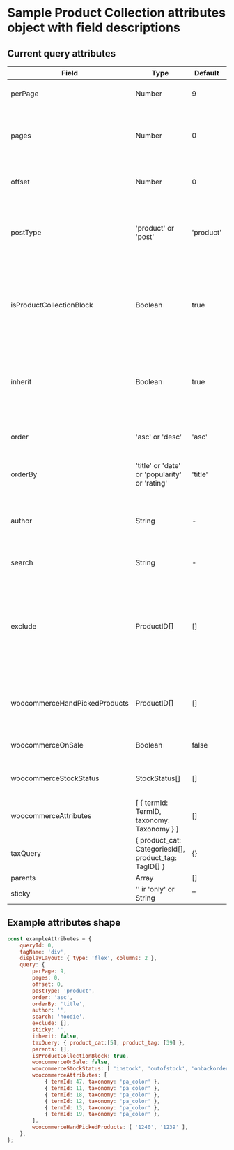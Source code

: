 # Sample Product Collection attributes object with field descriptions

## Current query attributes

| Field                         | Type                                                  | Default  | Description                                                                                                                                  |
| ----------------------------- | ----------------------------------------------------- | -------- | -------------------------------------------------------------------------------------------------------------------------------------------- |
| perPage                       | Number                                                | 9        | Number of products per page                                                                                                                  |
| pages                         | Number                                                | 0        | Total number of pages Product Collection should allow to browse                                                                              |
| offset                        | Number                                                | 0        | Offset of products when starting pagination                                                                                                  |
| postType                      | 'product' or 'post'                                   | 'product'| The type of posts to fetch. It's 'product' by default and it's very unlikely to change that                                                  |
| isProductCollectionBlock      | Boolean                                               | true     | Specifies that the query is from Product Collection block. There's no case in which it should be changed                                     |
| inherit                       | Boolean                                               | true     | Define it the query should inherit from template query or not. If yes, all the other filters are ignored                                     |
| order                         | 'asc' or 'desc'                                       | 'asc'    | Determines if the order is ascending or descending                                                                                           |
| orderBy                       | 'title' or 'date' or 'popularity' or 'rating'         | 'title'  | Allows to choose the ordering from presets                                                                                                   |
| author                        | String                                                | -        | To be removed. Filter products by the author of the product (post)                                                                           |
| search                        | String                                                | -        | Filter the products by keyword                                                                                                              |
| exclude                       | ProductID[]                                           | []       | Specified products won't be displayed as results even if they match other filters. There's no UI representation of this filter at the moment |
| woocommerceHandPickedProducts | ProductID[]                                           | []       | Array of products. The whole filtering will be applied only to this set of products                                                          |
| woocommerceOnSale             | Boolean                                               | false    | If true, display only products on sale                                                                                                       |
| woocommerceStockStatus        | StockStatus[]                                         | []       | Display products from specific stock statuses                                                                                                |
| woocommerceAttributes         | [ { termId: TermID, taxonomy: Taxonomy } ]            | []       | Display products with specific attributes                                                                                                    |
| taxQuery                      | { product_cat: CategoriesId[], product_tag: TagID[] } | {}       | Filter products from specific categories and/or tags                                                                                         |
| parents                       | Array                                                 | []       | ???                                                                                                                                          |
| sticky                        | '' ir 'only' or String                                | ''       | ???                                                                                                                                          |

## Example attributes shape

```javascript
const exampleAttributes = {
	queryId: 0,
	tagName: 'div',
	displayLayout: { type: 'flex', columns: 2 },
	query: {
		perPage: 9,
		pages: 0,
		offset: 0,
		postType: 'product',
		order: 'asc',
		orderBy: 'title',
		author: '',
		search: 'hoodie',
		exclude: [],
		sticky: '',
		inherit: false,
		taxQuery: { product_cat:[5], product_tag: [39] },
		parents: [],
		isProductCollectionBlock: true,
		woocommerceOnSale: false,
		woocommerceStockStatus: [ 'instock', 'outofstock', 'onbackorder' ],
		woocommerceAttributes: [
			{ termId: 47, taxonomy: 'pa_color' },
			{ termId: 11, taxonomy: 'pa_color' },
			{ termId: 18, taxonomy: 'pa_color' },
			{ termId: 12, taxonomy: 'pa_color' },
			{ termId: 13, taxonomy: 'pa_color' },
			{ termId: 19, taxonomy: 'pa_color' },
		],
		woocommerceHandPickedProducts: [ '1240', '1239' ],
	},
};
```
